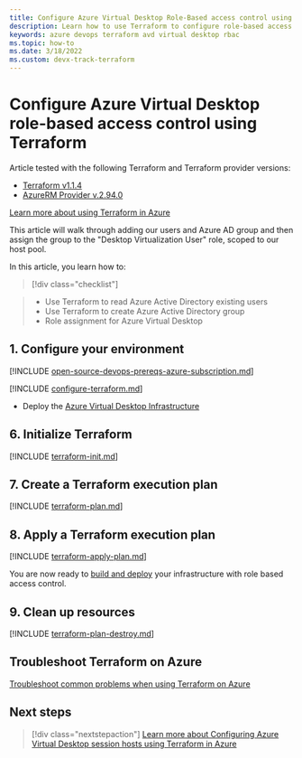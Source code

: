 ```yaml
---
title: Configure Azure Virtual Desktop Role-Based access control using Terraform
description: Learn how to use Terraform to configure role-based access control for Azure Virtual Desktop.
keywords: azure devops terraform avd virtual desktop rbac
ms.topic: how-to
ms.date: 3/18/2022
ms.custom: devx-track-terraform
---
```


# Configure Azure Virtual Desktop role-based access control using Terraform

Article tested with the following Terraform and Terraform provider versions:

- [Terraform v1.1.4](https://releases.hashicorp.com/terraform/)
- [AzureRM Provider v.2.94.0](https://registry.terraform.io/providers/hashicorp/azurerm/latest/docs)

[Learn more about using Terraform in Azure](/azure/terraform)

This article will walk through adding our users and Azure AD group and then assign the group to the "Desktop Virtualization User" role, scoped to our host pool.  

In this article, you learn how to:
> [!div class="checklist"]

> * Use Terraform to read Azure Active Directory existing users
> * Use Terraform to create Azure Active Directory group
> * Role assignment for Azure Virtual Desktop

## 1. Configure your environment

[!INCLUDE [open-source-devops-prereqs-azure-subscription.md](../includes/open-source-devops-prereqs-azure-subscription.md)]

[!INCLUDE [configure-terraform.md](includes/configure-terraform.md)]

- Deploy the [Azure Virtual Desktop Infrastructure](/azure/virtual-desktop/create-azure-virtual-desktop)


## 6. Initialize Terraform

[!INCLUDE [terraform-init.md](includes/terraform-init.md)]

## 7. Create a Terraform execution plan

[!INCLUDE [terraform-plan.md](includes/terraform-plan.md)]

## 8. Apply a Terraform execution plan

[!INCLUDE [terraform-apply-plan.md](includes/terraform-apply-plan.md)]

You are now ready to [build and deploy](/articles/terraform/create-azure-virtual-desktop.md#build-and-deploy-the-infrastructure) your infrastructure with role based access control.

## 9. Clean up resources

[!INCLUDE [terraform-plan-destroy.md](includes/terraform-plan-destroy.md)]

## Troubleshoot Terraform on Azure

[Troubleshoot common problems when using Terraform on Azure](troubleshoot.md)

## Next steps

> [!div class="nextstepaction"] 
> [Learn more about Configuring Azure Virtual Desktop session hosts using Terraform in Azure](/articles/terraform/create-avd-session-host.md)